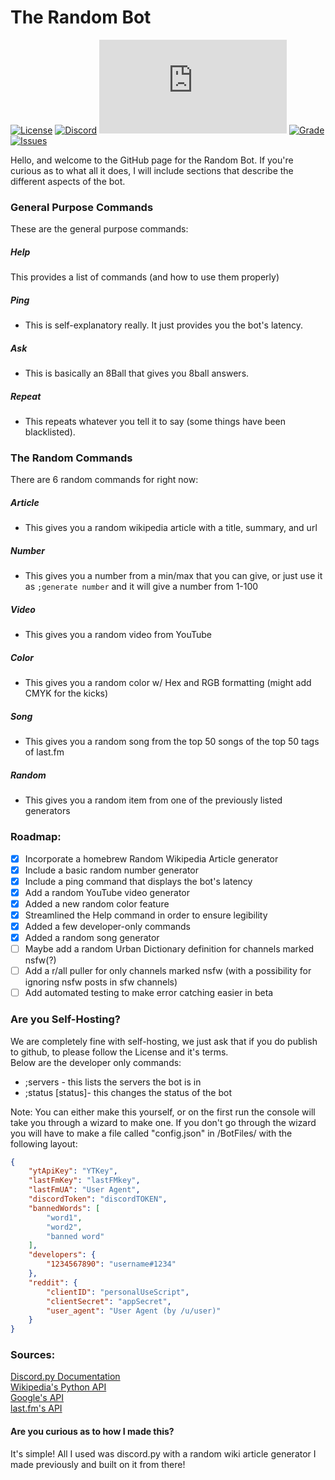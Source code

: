 # The Random Bot
[![License](https://img.shields.io/badge/license-GNU-red)](LICENSE)
[![Discord](https://img.shields.io/discord/756682912166051851?label=Development%20Discord)](https://discord.gg/3hry5EFuM4)
[![Version](https://img.shields.io/pypi/pyversions/Discord.py)](https://pypi.org/project/discord.py/)
[![Grade](https://img.shields.io/codefactor/grade/github/xarvatium/the-random-project/master)](https://www.codefactor.io/repository/github/xarvatium/the-random-project/branches)
[![Issues](https://img.shields.io/github/issues/xarvatium/the-random-project)](https://github.com/xarvatium/the-random-project/issues)


Hello, and welcome to the GitHub page for the Random Bot. If you're curious as to what all it does, I will include sections that describe the different aspects of the bot.

### General Purpose Commands
These are the general purpose commands:
##### Help
This provides a list of commands (and how to use them properly)
##### Ping
 - This is self-explanatory really. It just provides you the bot's latency.
##### Ask
 - This is basically an 8Ball that gives you 8ball answers.
##### Repeat
 - This repeats whatever you tell it to say (some things have been blacklisted).

### The Random Commands
There are 6 random commands for right now:
##### Article
 - This gives you a random wikipedia article with a title, summary, and url
##### Number
 - This gives you a number from a min/max that you can give, or just use it as `;generate number` and it will give a number from 1-100
##### Video
 - This gives you a random video from YouTube
##### Color
 - This gives you a random color w/ Hex and RGB formatting (might add CMYK for the kicks)
##### Song
 - This gives you a random song from the top 50 songs of the top 50 tags of last.fm
##### Random
 - This gives you a random item from one of the previously listed generators


### Roadmap:
- [x] Incorporate a homebrew Random Wikipedia Article generator
- [x] Include a basic random number generator
- [x] Include a ping command that displays the bot's latency
- [x] Add a random YouTube video generator
- [x] Added a new random color feature
- [x] Streamlined the Help command in order to ensure legibility
- [x] Added a few developer-only commands
- [x] Added a random song generator
- [ ] Maybe add a random Urban Dictionary definition for channels marked nsfw(?)
- [ ] Add a r/all puller for only channels marked nsfw (with a possibility for ignoring nsfw posts in sfw channels)
- [ ] Add automated testing to make error catching easier in beta

### Are you Self-Hosting?
We are completely fine with self-hosting, we just ask that if you do publish to github, to please follow the License and it's terms. <br>
Below are the developer only commands: 
 - ;servers - this lists the servers the bot is in
 - ;status [status]- this changes the status of the bot <br>

Note: You can either make this yourself, or on the first run the console will take you through a wizard to make one. If you don't go through the wizard you will have to make a file called "config.json" in /BotFiles/ with the following layout:
```json
{
    "ytApiKey": "YTKey",
    "lastFmKey": "lastFMkey",
    "lastFmUA": "User Agent",
    "discordToken": "discordTOKEN",
    "bannedWords": [
        "word1",
        "word2",
        "banned word"
    ],
    "developers": {
        "1234567890": "username#1234"
    },
    "reddit": {
        "clientID": "personalUseScript",
        "clientSecret": "appSecret",
        "user_agent": "User Agent (by /u/user)"
    }
}
```

### Sources:
[Discord.py Documentation](https://discordpy.readthedocs.io/en/latest/) <br>
[Wikipedia's Python API](https://stackabuse.com/getting-started-with-pythons-wikipedia-api/) <br>
[Google's API](https://console.developers.google.com/getting-started) <br>
[last.fm's API](https://www.last.fm/api)

#### Are you curious as to how I made this?
It's simple! All I used was discord.py with a random wiki article generator I made previously and built on it from there!

